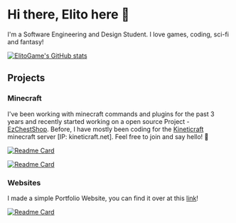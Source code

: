 # Hi there, Elito here 🍉
I'm a Software Engineering and Design Student. I love games, coding, sci-fi and fantasy!

[![ElitoGame's GitHub stats](https://github-readme-stats.vercel.app/api?username=ElitoGame&theme=dark&title_color=33dd33&count_private=true&show_icons=true&hide_border=true)](https://github.com/ElitoGame)



## Projects

### Minecraft

I've been working with minecraft commands and plugins for the past 3 years and recently started working on a open source Project - [EzChestShop](https://www.spigotmc.org/resources/ez-chest-shop-ecs-1-14-x-1-17-x.90411/). Before, I have mostly been coding for the [Kineticraft](https://sites.google.com/kineticraft.net/kc-policy/home) minecraft server [IP: kineticraft.net]. Feel free to join and say hello! 👋

[![Readme Card](https://github-readme-stats.vercel.app/api/pin/?username=ItzAmirreza&repo=EzChestShop&theme=dark&title_color=33dd33&count_private=true&show_icons=true&hide_border=true)](https://github.com/ItzAmirreza/EzChestShop)

[![Readme Card](https://github-readme-stats.vercel.app/api/pin/?username=ElitoGame&repo=Halloween-2K21-KC&theme=dark&title_color=33dd33&count_private=true&show_icons=true&hide_border=true)](https://github.com/ElitoGame/Halloween-2K21-KC)

### Websites

I made a simple Portfolio Website, you can find it over at this [link](https://elitogame.github.io)!

[![Readme Card](https://github-readme-stats.vercel.app/api/pin/?username=ElitoGame&repo=elitogame.github.io&theme=dark&title_color=33dd33&count_private=true&show_icons=true&hide_border=true)](https://github.com/ElitoGame/elitogame.github.io)
